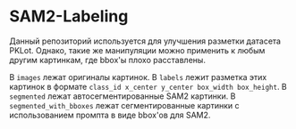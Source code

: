 # SAM2-Labeling

Данный репозиторий используется для улучшения разметки датасета PKLot. Однако, такие же манипуляции можно применить к любым другим картинкам, где bbox'ы плохо расставлены.

В `images` лежат оригиналы картинок.
В `labels` лежит разметка этих картинок в формате `class_id x_center y_center box_width box_height`.
В `segmented` лежат автосегментированные SAM2 картинки.
В `segmented_with_bboxes` лежат сегментированные картинки с использованием промпта в виде bbox'ов для SAM2.
